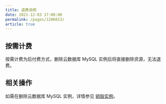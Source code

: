 ```yaml
---
title: 退费说明
date: 2021-12-03 17:00:00
permalink: /pages/1206013/
article: true
---
```



## 按需计费

按需计费为后付费方式，删除云数据库 MySQL 实例后将直接删除资源，无法退费。

## 相关操作

如需在删除云数据库 MySQL 实例，详情参见 [销毁实例](./../04.操作指南/02.管理实例/03.销毁实例.md)。
